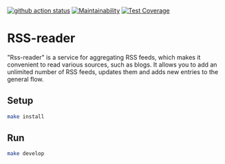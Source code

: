 [![github action status](https://github.com/inasekin/frontend-project-11/workflows/Node%20CI/badge.svg)](https://github.com/inasekin/frontend-project-11/actions)
[![Maintainability](https://api.codeclimate.com/v1/badges/3ee08b2316a961bd5884/maintainability)](https://codeclimate.com/github/inasekin/frontend-project-11/maintainability)
[![Test Coverage](https://api.codeclimate.com/v1/badges/3ee08b2316a961bd5884/test_coverage)](https://codeclimate.com/github/inasekin/frontend-project-11/test_coverage)

# RSS-reader
"Rss-reader" is a service for aggregating RSS feeds, which makes it convenient to read various sources, such as blogs. It allows you to add an unlimited number of RSS feeds, updates them and adds new entries to the general flow.

## Setup

```sh
make install
```

## Run

```sh
make develop
```
